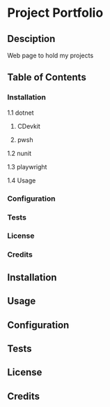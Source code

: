 # Project Portfolio

## Desciption
Web page to hold my projects

## Table of Contents

### Installation

1.1 dotnet

  1. CDevkit 
  
  2. pwsh 

1.2 nunit

1.3 playwright

1.4 Usage
### Configuration
### Tests
### License
### Credits

## Installation

## Usage

## Configuration 

## Tests

## License

## Credits
